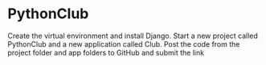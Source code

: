 # PythonClub
Create the virtual environment and install Django. Start a new project called PythonClub and a new application called Club. Post the code from the project folder and app folders to GitHub and submit the link
